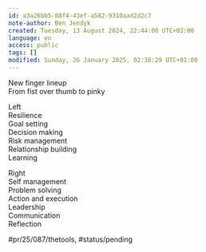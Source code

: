 ```yaml
---
id: a3a26bb5-88f4-43ef-a582-9310aad2d2c7
note-author: Ben Jendyk
created: Tuesday, 13 August 2024, 22:44:00 UTC+02:00
language: en
access: public
tags: []
modified: Sunday, 26 January 2025, 02:38:29 UTC+01:00
---
```


New finger lineup  
From fist over thumb to pinky

Left  
Resilience  
Goal setting  
Decision making  
Risk management  
Relationship building  
Learning

Right  
Self management  
Problem solving  
Action and execution  
Leadership  
Communication  
Reflection 


#pr/25/087/thetools, #status/pending